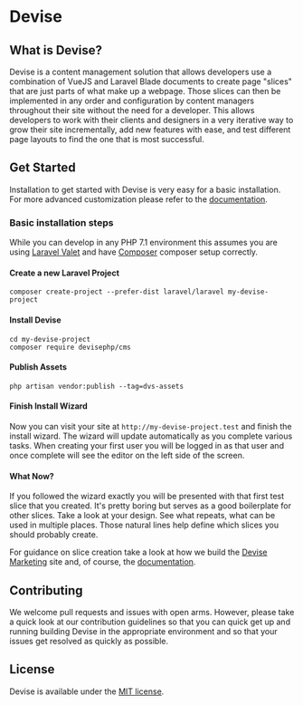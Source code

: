 # Devise

## What is Devise?
Devise is a content management solution that allows developers use a combination of VueJS and Laravel Blade documents to create page "slices" that are just parts of what make up a webpage. Those slices can then be implemented in any order and configuration by content managers throughout their site without the need for a developer. This allows developers to work with their clients and designers in a very iterative way to grow their site incrementally, add new features with ease, and test different page layouts to find the one that is most successful.

## Get Started
Installation to get started with Devise is very easy for a basic installation. For more advanced customization please refer to the [documentation](https://devise.gitbook.io/cms/).

### Basic installation steps

While you can develop in any PHP 7.1 environment this assumes you are using [Laravel Valet](https://laravel.com/docs/5.8/valet) and have [Composer](https://getcomposer.org/doc/00-intro.md#installation-linux-unix-macos) composer setup correctly.

#### Create a new Laravel Project

```
composer create-project --prefer-dist laravel/laravel my-devise-project
```

#### Install Devise

```
cd my-devise-project
composer require devisephp/cms
```

#### Publish Assets

```
php artisan vendor:publish --tag=dvs-assets
```

#### Finish Install Wizard

Now you can visit your site at ```http://my-devise-project.test``` and finish the install wizard. The wizard will update automatically as you complete various tasks. When creating your first user you will be logged in as that user and once complete will see the editor on the left side of the screen.

#### What Now?

If you followed the wizard exactly you will be presented with that first test slice that you created. It's pretty boring but serves as a good boilerplate for other slices. Take a look at your design. See what repeats, what can be used in multiple places. Those natural lines help define which slices you should probably create.

For guidance on slice creation take a look at how we build the [Devise Marketing](https://github.com/devisephp/marketing) site and, of course, the [documentation](https://devise.gitbook.io/cms/).

## Contributing

We welcome pull requests and issues with open arms. However, please take a quick look at our contribution guidelines so that you can quick get up and running building Devise in the appropriate environment and so that your issues get resolved as quickly as possible.

## License

Devise is available under the [MIT license](http://opensource.org/licenses/MIT).
